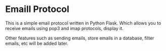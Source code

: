 # Emaill Protocol

This is a simple email protocol written in Python Flask. 
Which allows you to receive emails using pop3 and imap protocols, display it.


Other features such as sending emails, store emails in a database, filter emails, etc will be added later.